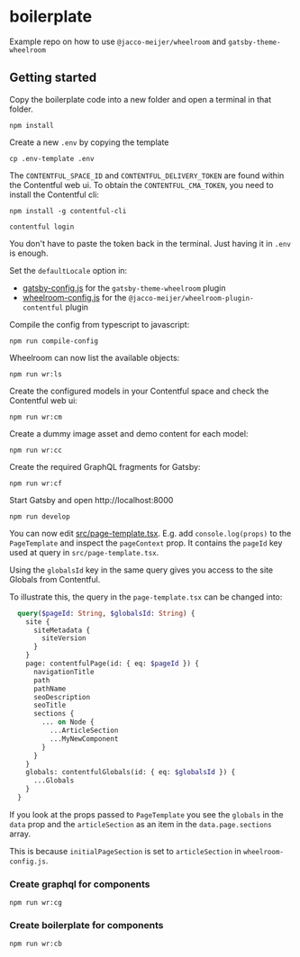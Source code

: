 # boilerplate

Example repo on how to use `@jacco-meijer/wheelroom` and `gatsby-theme-wheelroom`

## Getting started

Copy the boilerplate code into a new folder and open a terminal in that folder.

```
npm install
```

Create a new `.env` by copying the template

```
cp .env-template .env
```

The `CONTENTFUL_SPACE_ID` and `CONTENTFUL_DELIVERY_TOKEN` are found within the
Contentful web ui. To obtain the `CONTENTFUL_CMA_TOKEN`, you need to install the Contentful cli:

```
npm install -g contentful-cli
```

```
contentful login
```

You don't have to paste the token back in the terminal. Just having it in `.env` is enough.

Set the `defaultLocale` option in:

- [gatsby-config.js](gatsby-config.js) for the `gatsby-theme-wheelroom` plugin
- [wheelroom-config.js](wheelroom-config.js) for the
  `@jacco-meijer/wheelroom-plugin-contentful` plugin

Compile the config from typescript to javascript:

```
npm run compile-config
```

Wheelroom can now list the available objects:

```
npm run wr:ls
```

Create the configured models in your Contentful space and check the Contentful web ui:

```
npm run wr:cm
```

Create a dummy image asset and demo content for each model:

```
npm run wr:cc
```

Create the required GraphQL fragments for Gatsby:

```
npm run wr:cf
```

Start Gatsby and open http://localhost:8000

```
npm run develop
```

You can now edit [src/page-template.tsx](src/page-template.tsx). E.g. add
`console.log(props)` to the `PageTemplate` and inspect the `pageContext` prop.
It contains the `pageId` key used at query in `src/page-template.tsx`.

Using the `globalsId` key in the same query gives you access to the site Globals from Contentful.

To illustrate this, the query in the `page-template.tsx` can be changed into:

```graphql
  query($pageId: String, $globalsId: String) {
    site {
      siteMetadata {
        siteVersion
      }
    }
    page: contentfulPage(id: { eq: $pageId }) {
      navigationTitle
      path
      pathName
      seoDescription
      seoTitle
      sections {
        ... on Node {
          ...ArticleSection
          ...MyNewComponent
        }
      }
    }
    globals: contentfulGlobals(id: { eq: $globalsId }) {
      ...Globals
    }
  }
```

If you look at the props passed to `PageTemplate` you see the `globals` in the
`data` prop and the `articleSection` as an item in the `data.page.sections`
array.

This is because `initialPageSection` is set to `articleSection` in
`wheelroom-config.js`.


### Create graphql for components
```
npm run wr:cg
```

### Create boilerplate for components
```
npm run wr:cb
```

